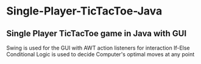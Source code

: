 # Single-Player-TicTacToe-Java
## Single Player TicTacToe game in Java with GUI
Swing is used for the GUI with AWT action listeners for interaction
If-Else Conditional Logic is used to decide Computer's optimal moves at any point 


